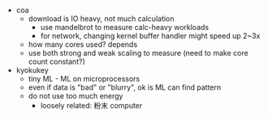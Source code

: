 - coa
    - download is IO heavy, not much calculation
        - use mandelbrot to measure calc-heavy workloads
        - for network, changing kernel buffer handler might speed up 2~3x
    - how many cores used? depends
    - use both strong and weak scaling to measure (need to make core count constant?)
- kyokukey
    - tiny ML - ML on microprocessors
    - even if data is "bad" or "blurry", ok is ML can find pattern
    - do not use too much energy
        - loosely related: 粉末 computer
